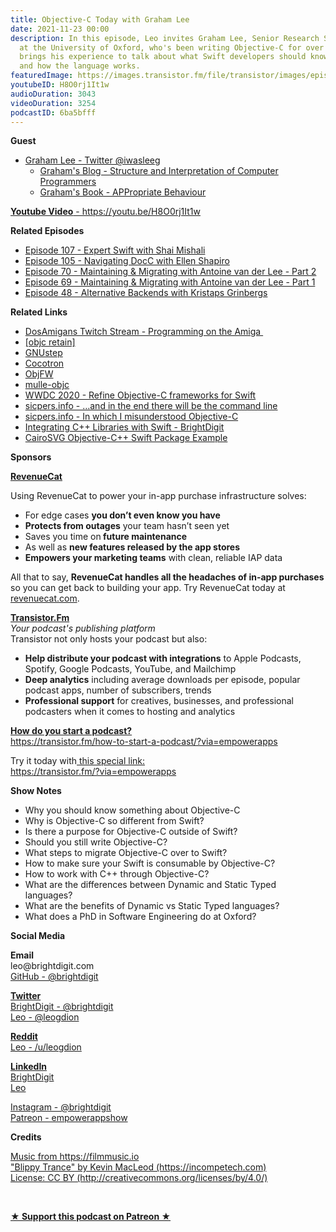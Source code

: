 ```yaml
---
title: Objective-C Today with Graham Lee
date: 2021-11-23 00:00
description: In this episode, Leo invites Graham Lee, Senior Research Software Engineer
  at the University of Oxford, who's been writing Objective-C for over 20 years and
  brings his experience to talk about what Swift developers should know about Objective-C
  and how the language works.
featuredImage: https://images.transistor.fm/file/transistor/images/episode/719226/full_1637267895-artwork.jpg
youtubeID: H8O0rj1It1w
audioDuration: 3043
videoDuration: 3254
podcastID: 6ba5bfff
---
```

<p><b>Guest</b></p><ul><li>
<a href="https://twitter.com/iwasleeg">Graham Lee - Twitter @iwasleeg</a><ul>
<li><a href="https://www.sicpers.info">Graham's Blog - Structure and Interpretation of Computer Programmers</a></li>
<li><a href="https://leanpub.com/appropriatebehaviour">Graham's Book - APPropriate Behaviour</a></li>
</ul>
</li></ul><p><a href="https://youtu.be/H8O0rj1It1w"><strong>Youtube Video</strong> - https://youtu.be/H8O0rj1It1w</a></p><p><b>Related Episodes</b></p><ul>
<li><a href="https://share.transistor.fm/s/88850e6f">Episode 107 - Expert Swift with Shai Mishali</a></li>
<li><a href="https://share.transistor.fm/s/9b775257">Episode 105 - Navigating DocC with Ellen Shapiro</a></li>
<li><a href="https://share.transistor.fm/s/dc84aaa9">Episode 70 - Maintaining &amp; Migrating with Antoine van der Lee - Part 2</a></li>
<li><a href="https://share.transistor.fm/s/de8caf60">Episode 69 - Maintaining &amp; Migrating with Antoine van der Lee - Part 1</a></li>
<li><a href="https://share.transistor.fm/s/fca974ca">Episode 48 - Alternative Backends with Kristaps Grinbergs</a></li>
</ul><p><b>Related Links</b></p><ul>
<li><a href="https://twitch.tv/dosamigans">DosAmigans Twitch Stream - Programming on the Amiga </a></li>
<li><a href="https://objc-retain.com">[objc retain]</a></li>
<li><a href="https://gnustep.org">GNUstep</a></li>
<li><a href="https://cocotron.org">Cocotron</a></li>
<li><a href="https://objfw.nil.im/doc/trunk/README.md">ObjFW</a></li>
<li><a href="https://mulle-objc.github.io">mulle-objc</a></li>
<li><a href="https://developer.apple.com/videos/play/wwdc2020/10680/">WWDC 2020 - Refine Objective-C frameworks for Swift</a></li>
<li><a href="https://www.sicpers.info/2015/01/and-in-the-end-there-will-be-the-command-line/">sicpers.info - …and in the end there will be the command line</a></li>
<li><a href="https://www.sicpers.info/2021/09/in-which-i-misunderstood-objective-c/">sicpers.info - In which I misunderstood Objective-C</a></li>
<li><a href="https://learningswift.brightdigit.com/integrating-c-plus-plus-swift/">Integrating ​​​C++ Libraries with Swift - BrightDigit</a></li>
<li><a href="https://github.com/brightdigit/CairoSVG">CairoSVG Objective-C++ Swift Package Example</a></li>
</ul><p><b>Sponsors</b></p><p><a href="https://revenuecat.com/"><strong>RevenueCat</strong></a><strong></strong></p><p>Using RevenueCat to power your in-app purchase infrastructure solves:</p><ul>
<li>For edge cases <strong>you don’t even know you have</strong>
</li>
<li>
<strong>Protects from outages</strong> your team hasn’t seen yet</li>
<li>Saves you time on<strong> future maintenance </strong>
</li>
<li>As well as <strong>new features released by the app stores</strong>
</li>
<li>
<strong>Empowers your marketing teams</strong> with clean, reliable IAP data</li>
</ul><p>All that to say, <strong>RevenueCat handles all the headaches of in-app purchases</strong> so you can get back to building your app. Try RevenueCat today at <a href="http://revenuecat.com/">revenuecat.com</a>.</p><p><a href="https://transistor.fm/?via=empowerapps"><strong>Transistor.Fm</strong></a><br><em>Your podcast's publishing platform<br></em>Transistor not only hosts your podcast but also:</p><ul>
<li>
<strong>Help distribute your podcast with integrations</strong> to Apple Podcasts, Spotify, Google Podcasts, YouTube, and Mailchimp</li>
<li>
<strong>Deep analytics</strong> including average downloads per episode, popular podcast apps, number of subscribers, trends</li>
<li>
<strong>Professional support</strong> for creatives, businesses, and professional podcasters when it comes to hosting and analytics</li>
</ul><p><a href="https://transistor.fm/how-to-start-a-podcast/?via=empowerapps"><strong>How do you start a podcast?</strong></a><br><a href="https://transistor.fm/how-to-start-a-podcast/?via=empowerapps">https://transistor.fm/how-to-start-a-podcast/?via=empowerapps</a></p><p>Try it today with<a href="https://transistor.fm/?via=empowerapps"> this special link:</a><br><a href="https://transistor.fm/?via=empowerapps">https://transistor.fm/?via=empowerapps</a></p><p><b>Show Notes</b></p><ul>
<li>Why you should know something about Objective-C</li>
<li>Why is Objective-C so different from Swift?</li>
<li>Is there a purpose for Objective-C outside of Swift?</li>
<li>Should you still write Objective-C?</li>
<li>What steps to migrate Objective-C over to Swift?</li>
<li>How to make sure your Swift is consumable by Objective-C?</li>
<li>How to work with C++ through Objective-C?</li>
<li>What are the differences between Dynamic and Static Typed languages?</li>
<li>What are the benefits of Dynamic vs Static Typed languages?</li>
<li>What does a PhD in Software Engineering do at Oxford?</li>
</ul><p><b>Social Media</b></p><p><strong>Email</strong><br>leo@brightdigit.com<br><a href="https://github.com/brightdigit">GitHub - @brightdigit</a></p><p><a href="https://twitter.com/brightdigit"><strong>Twitter </strong><br>BrightDigit - @brightdigit</a><br><a href="https://twitter.com/leogdion">Leo - @leogdion</a></p><p><a href="https://www.reddit.com/user/leogdion"><strong>Reddit</strong><br>Leo - /u/leogdion</a></p><p><a href="https://www.linkedin.com/company/bright-digit"><strong>LinkedIn</strong><br>BrightDigit</a><br><a href="https://www.linkedin.com/in/leogdion/">Leo</a></p><p><a href="https://www.instagram.com/brightdigit/">Instagram - @brightdigit</a><br><a href="https://www.patreon.com/empowerappsshow">Patreon - empowerappshow</a></p><p><b>Credits</b></p><p><a href="https://filmmusic.io/">Music from https://filmmusic.io</a><br><a href="https://incompetech.com/">"Blippy Trance" by Kevin MacLeod (https://incompetech.com)</a><br><a href="http://creativecommons.org/licenses/by/4.0/">License: CC BY (http://creativecommons.org/licenses/by/4.0/)</a></p><p><br></p><p><strong><a href="https://www.patreon.com/empowerappsshow" rel="payment" title="★ Support this podcast on Patreon ★">★ Support this podcast on Patreon ★</a></strong></p>
      
